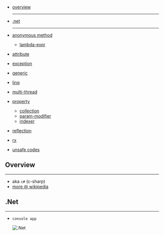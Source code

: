 * [overview](#overview)

	---

* [.net](#dotnet)

	---

* [anonymous method](./a-method)
	* [lambda-expr](./lambda-expression)
* [attribute](./attribute)
* [exception](./exception)
* [generic](./generic)
* [linq](./linq)
* [multi-thread](https://www.tutorialspoint.com/csharp/csharp_multithreading.htm)
* [property](./property)
	* [collection](./collection)
	* [param-modifier](./parameter-modifier)
	* [indexer](./indexer)
* [reflection](./reflection)
* [rx](./rx)
* [unsafe codes](https://www.tutorialspoint.com/csharp/csharp_unsafe_codes.htm)

## Overview <a name="overview"></a>

---

* aka `c#` (c-sharp)
* [more @ wikipedia](https://en.wikipedia.org/wiki/C_Sharp_%28programming_language%29)

## .Net <a name="dotnet"></a>

---

* `console app`

	![.Net](_asset/img/00.png)